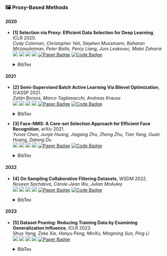 ### 🖼️ Proxy-Based Methods

#### 2020
- **[1] Selection via Proxy: Efficient Data Selection for Deep Learning**, ICLR 2020.  
*Cody Coleman, Christopher Yeh, Stephen Mussmann, Baharan Mirzasoleiman, Peter Bailis, Percy Liang, Jure Leskovec, Matei Zaharia*  
![](https://img.shields.io/badge/SVP-blue) ![](https://img.shields.io/badge/Image_Classification-green)  ![](https://img.shields.io/badge/Proxy-red) ![](https://img.shields.io/badge/Dataset_Pruning-orange)
<a href="https://openreview.net/pdf?id=HJg2b0VYDr"><img src="https://img.shields.io/badge/ICLR-Paper-%23D2691E" alt="Paper Badge"></a>
<a href="https://github.com/stanford-futuredata/selection-via-proxy"><img src="https://img.shields.io/badge/GitHub-Code-brightgreen?logo=github" alt="Code Badge"></a>
    <details> <summary>BibTex</summary>

    ```bibtex
    @inproceedings{coleman2020selection,
    title={Selection via Proxy: Efficient Data Selection for Deep Learning},
    author={Cody Coleman and Christopher Yeh and Stephen Mussmann and Baharan Mirzasoleiman and Peter Bailis and Percy Liang and Jure Leskovec and Matei Zaharia},
    booktitle={International Conference on Learning Representations},
    year={2020}
    }
    ```

    </details> 

#### 2021
- **[2] Semi-Supervised Batch Active Learning Via Bilevel Optimization**, ICASSP 2021.  
*Zalán Borsos, Marco Tagliasacchi, Andreas Krause*  
![](https://img.shields.io/badge/Bilevel-blue) ![](https://img.shields.io/badge/Image_Classification-green)  ![](https://img.shields.io/badge/Proxy-red) ![](https://img.shields.io/badge/Dataset_Pruning-orange)
<a href="https://ieeexplore.ieee.org/stamp/stamp.jsp?tp=&arnumber=9414206"><img src="https://img.shields.io/badge/ICASSP-Paper-%23D2691E" alt="Paper Badge"></a>
<a href="https://github.com/zalanborsos/bilevel_coresets"><img src="https://img.shields.io/badge/GitHub-Code-brightgreen?logo=github" alt="Code Badge"></a>
    <details> <summary>BibTex</summary>

    ```bibtex
    @inproceedings{borsos2021semi-supervised,
    title={Semi-Supervised Batch Active Learning Via Bilevel Optimization},
    author={Borsos, Zalán and Tagliasacchi, Marco and Krause, Andreas},
    booktitle={International Conference on Acoustics, Speech and Signal Processing},
    year={2021}
    }
    ```

    </details>

- **[3] Face-NMS: A Core-set Selection Approach for Efficient Face Recognition**, arXiv 2021.  
*Yunze Chen, Junjie Huang, Jiagang Zhu, Zheng Zhu, Tian Yang, Guan Huang, Dalong Du*  
![](https://img.shields.io/badge/Face_NMS-blue) ![](https://img.shields.io/badge/Image_Classification-green)  ![](https://img.shields.io/badge/Proxy-red) ![](https://img.shields.io/badge/Dataset_Pruning-orange)
<a href="https://arxiv.org/pdf/2109.04698"><img src="https://img.shields.io/badge/arXiv-Paper-%23D2691E" alt="Paper Badge"></a>
<a href="https://github.com/HuangJunJie2017/Face-NMS"><img src="https://img.shields.io/badge/GitHub-Code-brightgreen?logo=github" alt="Code Badge"></a>
    <details> <summary>BibTex</summary>

    ```bibtex
    @article{chen2021face,
    title={Face-NMS: A Core-set Selection Approach for Efficient Face Recognition},
    author={Chen, Yunze and Huang, Junjie and Zhu, Jiagang and Zhu, Zheng and Yang, Tian and Huang, Guan and Du, Dalong},
    journal={arXiv preprint arXiv:2109.04698},
    year={2021}
    }
    ```

    </details>

#### 2022
- **[4] On Sampling Collaborative Filtering Datasets**, WSDM 2022.  
*Noveen Sachdeva, Carole-Jean Wu, Julian McAuley*  
![](https://img.shields.io/badge/SVP_CF-blue) ![](https://img.shields.io/badge/Image_Classification-green)  ![](https://img.shields.io/badge/Proxy-red) ![](https://img.shields.io/badge/Dataset_Pruning-orange)
<a href="https://dl.acm.org/doi/pdf/10.1145/3488560.3498439"><img src="https://img.shields.io/badge/WSDM-Paper-%23D2691E" alt="Paper Badge"></a>
<a href="https://github.com/noveens/sampling_cf"><img src="https://img.shields.io/badge/GitHub-Code-brightgreen?logo=github" alt="Code Badge"></a>
    <details> <summary>BibTex</summary>

    ```bibtex
    @inproceedings{sachdeva2022on,
    title={On Sampling Collaborative Filtering Datasets},
    author={Noveen Sachdeva and Carole-Jean Wu and Julian McAuley},
    booktitle={Proceedings of the Fifteenth ACM International Conference on Web Search and Data Mining},
    year={2022}
    }
    ```

    </details> 

#### 2023
- **[5] Dataset Pruning: Reducing Training Data by Examining Generalization Influence**, ICLR 2023.  
*Shuo Yang, Zeke Xie, Hanyu Peng, MinXu, Mingming Sun, Ping Li*  
![](https://img.shields.io/badge/Optimization_based-blue) ![](https://img.shields.io/badge/Image_Classification-green)  ![](https://img.shields.io/badge/Proxy-red) ![](https://img.shields.io/badge/Dataset_Pruning-orange)
<a href="https://openreview.net/pdf?id=BSn88qhQpIm"><img src="https://img.shields.io/badge/ICLR-Paper-%23D2691E?logo=ICLR" alt="Paper Badge"></a>
    <details> <summary>BibTex</summary>

    ```bibtex
    @inproceedings{yang2023dataset,
    title={Dataset Pruning: Reducing Training Data by Examining Generalization Influence},
    author={Yang, Shuo and Xie, Zeke and Peng, Hanyu and Xu, Min and Sun, Mingming and Li, Ping},
    booktitle={The Eleventh International Conference on Learning Representations},
    year={2023}
    }
    ```

    </details> 
